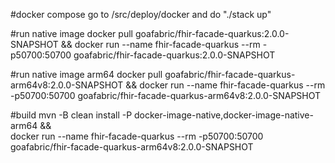 #docker compose
go to /src/deploy/docker and do "./stack up"

#run native image
docker pull goafabric/fhir-facade-quarkus:2.0.0-SNAPSHOT && docker run --name fhir-facade-quarkus --rm -p50700:50700 goafabric/fhir-facade-quarkus:2.0.0-SNAPSHOT

#run native image arm64
docker pull goafabric/fhir-facade-quarkus-arm64v8:2.0.0-SNAPSHOT && docker run --name fhir-facade-quarkus --rm -p50700:50700 goafabric/fhir-facade-quarkus-arm64v8:2.0.0-SNAPSHOT
                                           
#build
mvn -B clean install -P docker-image-native,docker-image-native-arm64 && \
docker run --name fhir-facade-quarkus --rm -p50700:50700 goafabric/fhir-facade-quarkus-arm64v8:2.0.0-SNAPSHOT
